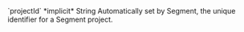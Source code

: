 <tr>
  <td markdown="span">`projectId`</td>
  <td markdown="span">*implicit*</td>
  <td markdown="span">String</td>
  <td markdown="span">Automatically set by Segment, the unique identifier for a Segment project.</td>
</tr>
